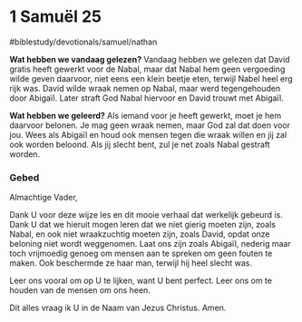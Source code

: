 # 1 Samuël 25
#biblestudy/devotionals/samuel/nathan

**Wat hebben we vandaag gelezen?** 
Vandaag hebben we gelezen dat David gratis heeft gewerkt voor de Nabal, maar dat Nabal hem geen vergoeding wilde geven daarvoor, niet eens een klein beetje eten, terwijl Nabel heel erg rijk was.
David wilde wraak nemen op Nabal, maar werd tegengehouden door Abigaïl. 
Later straft God Nabal hiervoor en David trouwt met Abigaïl. 

**Wat hebben we geleerd?**
Als iemand voor je heeft gewerkt, moet je hem daarvoor belonen. 
Je mag geen wraak nemen, maar God zal dat doen voor jou. Wees als Abigaïl en houd ook mensen tegen die wraak willen en jij zal ook worden beloond. 
Als jij slecht bent, zul je net zoals Nabal gestraft worden. 

### Gebed
Almachtige Vader, 

Dank U voor deze wijze les en dit mooie verhaal dat werkelijk gebeurd is. Dank U dat we hieruit mogen leren dat we niet gierig moeten zijn, zoals Nabal, en ook niet wraakzuchtig moeten zijn, zoals David, opdat onze beloning niet wordt weggenomen. 
Laat ons zijn zoals Abigaïl, nederig maar toch vrijmoedig genoeg om mensen aan te spreken om geen fouten te maken. Ook beschermde ze haar man, terwijl hij heel slecht was. 

Leer ons vooral om op U te lijken, want U bent perfect. Leer ons om te houden van de mensen om ons heen. 

Dit alles vraag ik U in de Naam van Jezus Christus. 
Amen.
